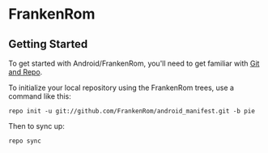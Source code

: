 FrankenRom
============

Getting Started
----------------

To get started with Android/FrankenRom, you'll need to get
familiar with [Git and Repo](https://source.android.com/source/using-repo.html).

To initialize your local repository using the FrankenRom trees, use a command like this:

    repo init -u git://github.com/FrankenRom/android_manifest.git -b pie

Then to sync up:

    repo sync
